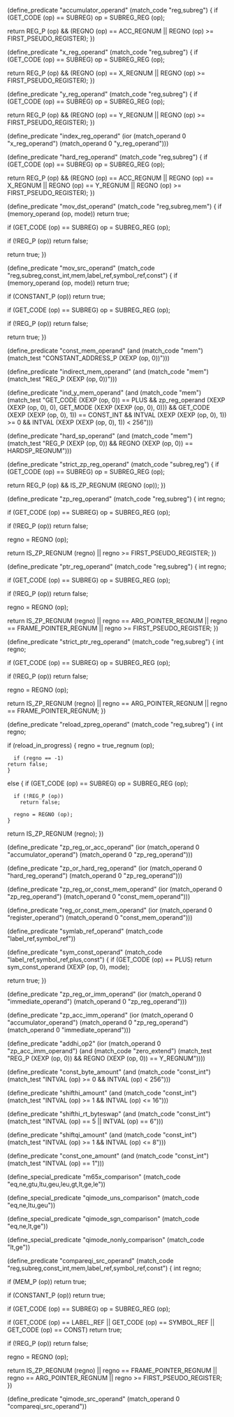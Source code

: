 (define_predicate "accumulator_operand"
  (match_code "reg,subreg")
{
  if (GET_CODE (op) == SUBREG)
    op = SUBREG_REG (op);
  
  return REG_P (op)
	 && (REGNO (op) == ACC_REGNUM || REGNO (op) >= FIRST_PSEUDO_REGISTER);
})

(define_predicate "x_reg_operand"
  (match_code "reg,subreg")
{
  if (GET_CODE (op) == SUBREG)
    op = SUBREG_REG (op);
  
  return REG_P (op)
	 && (REGNO (op) == X_REGNUM || REGNO (op) >= FIRST_PSEUDO_REGISTER);
})

(define_predicate "y_reg_operand"
  (match_code "reg,subreg")
{
  if (GET_CODE (op) == SUBREG)
    op = SUBREG_REG (op);
  
  return REG_P (op)
	 && (REGNO (op) == Y_REGNUM || REGNO (op) >= FIRST_PSEUDO_REGISTER);
})

(define_predicate "index_reg_operand"
  (ior (match_operand 0 "x_reg_operand")
       (match_operand 0 "y_reg_operand")))

(define_predicate "hard_reg_operand"
  (match_code "reg,subreg")
{
  if (GET_CODE (op) == SUBREG)
    op = SUBREG_REG (op);
  
  return REG_P (op)
	 && (REGNO (op) == ACC_REGNUM || REGNO (op) == X_REGNUM
	     || REGNO (op) == Y_REGNUM || REGNO (op) >= FIRST_PSEUDO_REGISTER);
})

(define_predicate "mov_dst_operand"
  (match_code "reg,subreg,mem")
{
  if (memory_operand (op, mode))
    return true;

  if (GET_CODE (op) == SUBREG)
    op = SUBREG_REG (op);
  
  if (!REG_P (op))
    return false;
  
  return true;
})

(define_predicate "mov_src_operand"
  (match_code "reg,subreg,const_int,mem,label_ref,symbol_ref,const")
{
  if (memory_operand (op, mode))
    return true;

  if (CONSTANT_P (op))
    return true;

  if (GET_CODE (op) == SUBREG)
    op = SUBREG_REG (op);

  if (!REG_P (op))
    return false;

  return true;
})

(define_predicate "const_mem_operand"
  (and (match_code "mem")
       (match_test "CONSTANT_ADDRESS_P (XEXP (op, 0))")))

(define_predicate "indirect_mem_operand"
  (and (match_code "mem")
       (match_test "REG_P (XEXP (op, 0))")))

(define_predicate "ind_y_mem_operand"
  (and (match_code "mem")
       (match_test "GET_CODE (XEXP (op, 0)) == PLUS
		    && zp_reg_operand (XEXP (XEXP (op, 0), 0),
				       GET_MODE (XEXP (XEXP (op, 0), 0)))
		    && GET_CODE (XEXP (XEXP (op, 0), 1)) == CONST_INT
		    && INTVAL (XEXP (XEXP (op, 0), 1)) >= 0
		    && INTVAL (XEXP (XEXP (op, 0), 1)) < 256")))

(define_predicate "hard_sp_operand"
  (and (match_code "mem")
       (match_test "REG_P (XEXP (op, 0))
		    && REGNO (XEXP (op, 0)) == HARDSP_REGNUM")))

(define_predicate "strict_zp_reg_operand"
  (match_code "subreg,reg")
{
  if (GET_CODE (op) == SUBREG)
    op = SUBREG_REG (op);
  
  return REG_P (op) && IS_ZP_REGNUM (REGNO (op));
})

(define_predicate "zp_reg_operand"
  (match_code "reg,subreg")
{
  int regno;
  
  if (GET_CODE (op) == SUBREG)
    op = SUBREG_REG (op);
  
  if (!REG_P (op))
    return false;
  
  regno = REGNO (op);
  
  return IS_ZP_REGNUM (regno) || regno >= FIRST_PSEUDO_REGISTER;
})

(define_predicate "ptr_reg_operand"
  (match_code "reg,subreg")
{
  int regno;
  
  if (GET_CODE (op) == SUBREG)
    op = SUBREG_REG (op);
  
  if (!REG_P (op))
    return false;
  
  regno = REGNO (op);
  
  return IS_ZP_REGNUM (regno) || regno == ARG_POINTER_REGNUM
	 || regno == FRAME_POINTER_REGNUM || regno >= FIRST_PSEUDO_REGISTER;
})

(define_predicate "strict_ptr_reg_operand"
  (match_code "reg,subreg")
{
  int regno;
  
  if (GET_CODE (op) == SUBREG)
    op = SUBREG_REG (op);
  
  if (!REG_P (op))
    return false;
  
  regno = REGNO (op);
  
  return IS_ZP_REGNUM (regno) || regno == ARG_POINTER_REGNUM
	 || regno == FRAME_POINTER_REGNUM;
})

(define_predicate "reload_zpreg_operand"
  (match_code "reg,subreg")
{
  int regno;
  
  if (reload_in_progress)
    {
      regno = true_regnum (op);

      if (regno == -1)
	return false;
    }
  else
    {
      if (GET_CODE (op) == SUBREG)
	op = SUBREG_REG (op);

      if (!REG_P (op))
        return false;

      regno = REGNO (op);
    }
  
  return IS_ZP_REGNUM (regno);
})

(define_predicate "zp_reg_or_acc_operand"
  (ior (match_operand 0 "accumulator_operand")
       (match_operand 0 "zp_reg_operand")))

(define_predicate "zp_or_hard_reg_operand"
  (ior (match_operand 0 "hard_reg_operand")
       (match_operand 0 "zp_reg_operand")))

(define_predicate "zp_reg_or_const_mem_operand"
  (ior (match_operand 0 "zp_reg_operand")
       (match_operand 0 "const_mem_operand")))

(define_predicate "reg_or_const_mem_operand"
  (ior (match_operand 0 "register_operand")
       (match_operand 0 "const_mem_operand")))

(define_predicate "symlab_ref_operand"
  (match_code "label_ref,symbol_ref"))

(define_predicate "sym_const_operand"
  (match_code "label_ref,symbol_ref,plus,const")
{
  if (GET_CODE (op) == PLUS)
    return sym_const_operand (XEXP (op, 0), mode);
  
  return true;
})

(define_predicate "zp_reg_or_imm_operand"
  (ior (match_operand 0 "immediate_operand")
       (match_operand 0 "zp_reg_operand")))

(define_predicate "zp_acc_imm_operand"
  (ior (match_operand 0 "accumulator_operand")
       (match_operand 0 "zp_reg_operand")
       (match_operand 0 "immediate_operand")))

(define_predicate "addhi_op2"
  (ior (match_operand 0 "zp_acc_imm_operand")
       (and (match_code "zero_extend")
	    (match_test "REG_P (XEXP (op, 0))
			 && REGNO (XEXP (op, 0)) == Y_REGNUM"))))

(define_predicate "const_byte_amount"
  (and (match_code "const_int")
       (match_test "INTVAL (op) >= 0 && INTVAL (op) < 256")))

(define_predicate "shifthi_amount"
  (and (match_code "const_int")
       (match_test "INTVAL (op) >= 1 && INTVAL (op) <= 16")))

(define_predicate "shifthi_rt_byteswap"
  (and (match_code "const_int")
       (match_test "INTVAL (op) == 5 || INTVAL (op) == 6")))

(define_predicate "shiftqi_amount"
  (and (match_code "const_int")
       (match_test "INTVAL (op) >= 1 && INTVAL (op) <= 8")))

(define_predicate "const_one_amount"
  (and (match_code "const_int")
       (match_test "INTVAL (op) == 1")))

(define_special_predicate "m65x_comparison"
  (match_code "eq,ne,gtu,ltu,geu,leu,gt,lt,ge,le"))

(define_special_predicate "qimode_uns_comparison"
  (match_code "eq,ne,ltu,geu"))

(define_special_predicate "qimode_sgn_comparison"
  (match_code "eq,ne,lt,ge"))

(define_special_predicate "qimode_nonly_comparison"
  (match_code "lt,ge"))

(define_predicate "compareqi_src_operand"
  (match_code "reg,subreg,const_int,mem,label_ref,symbol_ref,const")
{
  int regno;
  
  if (MEM_P (op))
    return true;
  
  if (CONSTANT_P (op))
    return true;

  if (GET_CODE (op) == SUBREG)
    op = SUBREG_REG (op);
  
  if (GET_CODE (op) == LABEL_REF || GET_CODE (op) == SYMBOL_REF
      || GET_CODE (op) == CONST)
    return true;
  
  if (!REG_P (op))
    return false;
  
  regno = REGNO (op);
  
  return IS_ZP_REGNUM (regno)
	 || regno == FRAME_POINTER_REGNUM
	 || regno == ARG_POINTER_REGNUM
	 || regno >= FIRST_PSEUDO_REGISTER;
})

(define_predicate "qimode_src_operand"
  (match_operand 0 "compareqi_src_operand"))

